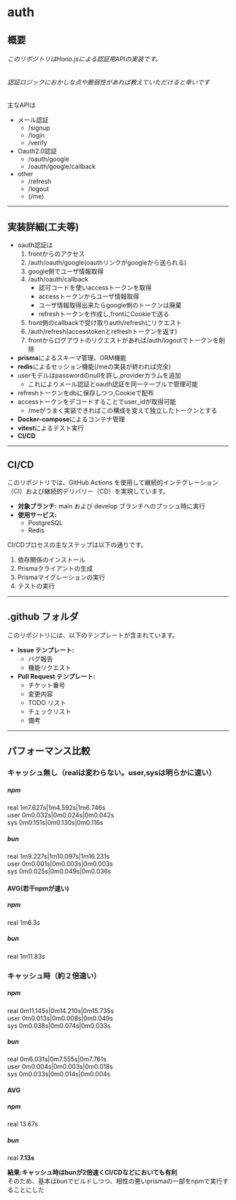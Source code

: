 # auth

## 概要
###### このリポジトリはHono.jsによる認証用APIの実装です。  
###### 認証ロジックにおかしな点や脆弱性があれば教えていただけると幸いです
主なAPIは
- メール認証
  - /signup
  - /login
  - /verify
- Oauth2.0認証
  - /oauth/google
  - /oauth/google/callback
- other
  - /refresh
  - /logout
  - (/me)

---
 
## 実装詳細(工夫等)
- oauth認証は
  1. frontからのアクセス
  2. /auth/oauth/google(oauthリンクがgoogleから送られる)
  3. google側でユーザ情報取得
  4. /auth/oauth/callback
     - 認可コードを使いaccessトークンを取得
     - accessトークンからユーザ情報取得
     - ユーザ情報取得出来たらgoogle側のトークンは廃棄
     - refreshトークンを作成し,frontにCookieで送る
  5. front側のcallbackで受け取りauth/refreshにリクエスト
  6. /auth/refresh(accesstokenとrefreshトークンを返す)
  7. frontからログアウトのリクエストがあれば/auth/logoutでトークンを削除
- **prisma**によるスキーマ管理、ORM機能
- **redis**によるセッション機能(/meの実装が終われば完全)
- userモデルはpasswordのnullを許し,providerカラムを追加
  - これによりメール認証とoauth認証を同一テーブルで管理可能
- refreshトークンをdbに保存しつつ,Cookieで配布
- accessトークンをデコードすることでuser_idが取得可能
  - /meがうまく実装できればこの構成を変えて独立したトークンとする
- **Docker-compose**によるコンテナ管理
- **vitest**によるテスト実行
- **CI/CD**

---

## CI/CD

このリポジトリでは、GitHub Actions を使用して継続的インテグレーション（CI）および継続的デリバリー（CD）を実現しています。

- **対象ブランチ:** main および develop ブランチへのプッシュ時に実行
- **使用サービス:**
  - PostgreSQL
  - Redis

CI/CDプロセスの主なステップは以下の通りです。

1. 依存関係のインストール
2. Prismaクライアントの生成
3. Prismaマイグレーションの実行
4. テストの実行

---

## .github フォルダ

このリポジトリには、以下のテンプレートが含まれています。

- **Issue テンプレート:**
  - バグ報告
  - 機能リクエスト
- **Pull Request テンプレート:**
  - チケット番号
  - 変更内容
  - TODO リスト
  - チェックリスト
  - 備考

---

## パフォーマンス比較
### キャッシュ無し（realは変わらない。user,sysは明らかに速い）

##### npm

real    1m7.627s|1m4.592s|1m6.746s  
user    0m0.032s|0m0.024s|0m0.042s  
sys     0m0.151s|0m0.130s|0m0.116s  

##### bun

real    1m9.227s|1m10.097s|1m16.231s  
user    0m0.001s|0m0.003s|0m0.003s  
sys     0m0.025s|0m0.049s|0m0.036s  

#### AVG(若干npmが速い)
##### npm
real    1m6.3s
##### bun
real    1m11.83s

### キャッシュ時（約２倍速い）
##### npm

real    0m11.145s|0m14.210s|0m15.735s  
user    0m0.013s|0m0.008s|0m0.049s  
sys     0m0.038s|0m0.074s|0m0.033s  

##### bun

real    0m6.031s|0m7.555s|0m7.761s  
user    0m0.004s|0m0.003s|0m0.018s  
sys     0m0.033s|0m0.014s|0m0.004s  

#### AVG

##### npm
real    13.67s
##### bun
real    **7.13s**

**結果:キャッシュ時はbunが2倍速くCI/CDなどにおいても有利**  
そのため、基本はbunでビルドしつつ、相性の悪いprismaの一部をnpmで実行することにした

